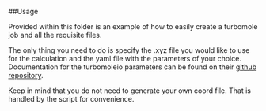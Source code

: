 ##Usage

Provided within this folder is an example of how to easily create a turbomole job and all the requisite files.

The only thing you need to do is specify the .xyz file you would like to use for the calculation and the yaml file with the parameters of your choice. Documentation for the turbomoleio parameters can be found on their [github repository](https://matgenix.github.io/turbomoleio/definerunner.html). 

Keep in mind that you do not need to generate your own coord file. That is handled by the script for convenience. 
